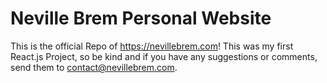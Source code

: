 # Neville Brem Personal Website

This is the official Repo of https://nevillebrem.com!
This was my first React.js Project, so be kind and if you have any suggestions or comments, send them to contact@nevillebrem.com.